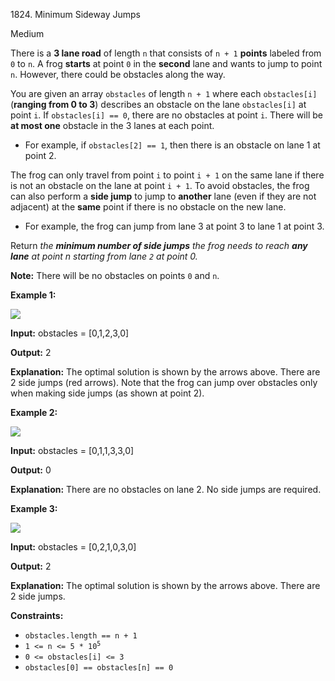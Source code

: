 1824\. Minimum Sideway Jumps

Medium

There is a **3 lane road** of length `n` that consists of `n + 1` **points** labeled from `0` to `n`. A frog **starts** at point `0` in the **second** lane and wants to jump to point `n`. However, there could be obstacles along the way.

You are given an array `obstacles` of length `n + 1` where each `obstacles[i]` (**ranging from 0 to 3**) describes an obstacle on the lane `obstacles[i]` at point `i`. If `obstacles[i] == 0`, there are no obstacles at point `i`. There will be **at most one** obstacle in the 3 lanes at each point.

*   For example, if `obstacles[2] == 1`, then there is an obstacle on lane 1 at point 2.

The frog can only travel from point `i` to point `i + 1` on the same lane if there is not an obstacle on the lane at point `i + 1`. To avoid obstacles, the frog can also perform a **side jump** to jump to **another** lane (even if they are not adjacent) at the **same** point if there is no obstacle on the new lane.

*   For example, the frog can jump from lane 3 at point 3 to lane 1 at point 3.

Return _the **minimum number of side jumps** the frog needs to reach **any lane** at point n starting from lane `2` at point 0._

**Note:** There will be no obstacles on points `0` and `n`.

**Example 1:**

![](https://leetcode-in-java.github.io/src/main/java/g1801_1900/s1824_minimum_sideway_jumps/ic234-q3-ex1.png)

**Input:** obstacles = [0,1,2,3,0]

**Output:** 2

**Explanation:** The optimal solution is shown by the arrows above. There are 2 side jumps (red arrows). Note that the frog can jump over obstacles only when making side jumps (as shown at point 2). 

**Example 2:**

![](https://leetcode-in-java.github.io/src/main/java/g1801_1900/s1824_minimum_sideway_jumps/ic234-q3-ex2.png)

**Input:** obstacles = [0,1,1,3,3,0]

**Output:** 0

**Explanation:** There are no obstacles on lane 2. No side jumps are required. 

**Example 3:**

![](https://leetcode-in-java.github.io/src/main/java/g1801_1900/s1824_minimum_sideway_jumps/ic234-q3-ex3.png)

**Input:** obstacles = [0,2,1,0,3,0]

**Output:** 2

**Explanation:** The optimal solution is shown by the arrows above. There are 2 side jumps. 

**Constraints:**

*   `obstacles.length == n + 1`
*   <code>1 <= n <= 5 * 10<sup>5</sup></code>
*   `0 <= obstacles[i] <= 3`
*   `obstacles[0] == obstacles[n] == 0`